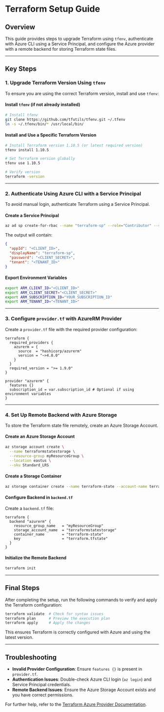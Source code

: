# Terraform Setup Guide

## Overview
This guide provides steps to upgrade Terraform using `tfenv`, authenticate with Azure CLI using a Service Principal, and configure the Azure provider with a remote backend for storing Terraform state files.

---

## Key Steps

### 1. **Upgrade Terraform Version Using `tfenv`**
To ensure you are using the correct Terraform version, install and use `tfenv`:

#### **Install `tfenv`** (if not already installed)
```bash
# Install tfenv
git clone https://github.com/tfutils/tfenv.git ~/.tfenv
ln -s ~/.tfenv/bin/* /usr/local/bin/
```

#### **Install and Use a Specific Terraform Version**
```bash
# Install Terraform version 1.10.5 (or latest required version)
tfenv install 1.10.5

# Set Terraform version globally
tfenv use 1.10.5

# Verify version
terraform -version
```

---

### 2. **Authenticate Using Azure CLI with a Service Principal**
To avoid manual login, authenticate Terraform using a Service Principal.

#### **Create a Service Principal**
```bash
az ad sp create-for-rbac --name "terraform-sp" --role="Contributor" --scopes="/subscriptions/YOUR_SUBSCRIPTION_ID"
```
The output will contain:
```json
{
  "appId": "<CLIENT_ID>",
  "displayName": "terraform-sp",
  "password": "<CLIENT_SECRET>",
  "tenant": "<TENANT_ID>"
}
```

#### **Export Environment Variables**
```bash
export ARM_CLIENT_ID="<CLIENT_ID>"
export ARM_CLIENT_SECRET="<CLIENT_SECRET>"
export ARM_SUBSCRIPTION_ID="YOUR_SUBSCRIPTION_ID"
export ARM_TENANT_ID="<TENANT_ID>"
```

---

### 3. **Configure `provider.tf` with AzureRM Provider**
Create a `provider.tf` file with the required provider configuration:

```hcl
terraform {
  required_providers {
    azurerm = {
      source  = "hashicorp/azurerm"
      version = "~>4.8.0"
    }
  }
  required_version = ">= 1.9.0"
}

provider "azurerm" {
  features {}
  subscription_id = var.subscription_id # Optional if using environment variables
}
```

---

### 4. **Set Up Remote Backend with Azure Storage**
To store the Terraform state file remotely, create an Azure Storage Account.

#### **Create an Azure Storage Account**
```bash
az storage account create \
  --name terraformstatestorage \
  --resource-group myResourceGroup \
  --location eastus \
  --sku Standard_LRS
```

#### **Create a Storage Container**
```bash
az storage container create --name terraform-state --account-name terraformstatestorage
```

#### **Configure Backend in `backend.tf`**
Create a `backend.tf` file:
```hcl
terraform {
  backend "azurerm" {
    resource_group_name   = "myResourceGroup"
    storage_account_name  = "terraformstatestorage"
    container_name        = "terraform-state"
    key                   = "terraform.tfstate"
  }
}
```

#### **Initialize the Remote Backend**
```bash
terraform init
```

---

## **Final Steps**
After completing the setup, run the following commands to verify and apply the Terraform configuration:

```bash
terraform validate  # Check for syntax issues
terraform plan      # Preview the execution plan
terraform apply     # Apply the changes
```

This ensures Terraform is correctly configured with Azure and using the latest version.

---

## **Troubleshooting**
- **Invalid Provider Configuration**: Ensure `features {}` is present in `provider.tf`.
- **Authentication Issues**: Double-check Azure CLI login (`az login`) and Service Principal credentials.
- **Remote Backend Issues**: Ensure the Azure Storage Account exists and you have correct permissions.

For further help, refer to the [Terraform Azure Provider Documentation](https://registry.terraform.io/providers/hashicorp/azurerm/latest/docs).